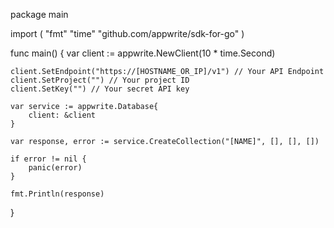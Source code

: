 package main

import (
    "fmt"
    "time"
    "github.com/appwrite/sdk-for-go"
)

func main() {
    var client := appwrite.NewClient(10 * time.Second)

    client.SetEndpoint("https://[HOSTNAME_OR_IP]/v1") // Your API Endpoint
    client.SetProject("") // Your project ID
    client.SetKey("") // Your secret API key

    var service := appwrite.Database{
        client: &client
    }

    var response, error := service.CreateCollection("[NAME]", [], [], [])

    if error != nil {
        panic(error)
    }

    fmt.Println(response)
}
